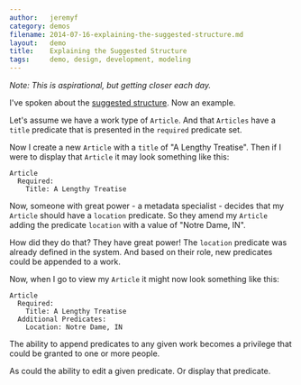 ```yaml
---
author:   jeremyf
category: demos
filename: 2014-07-16-explaining-the-suggested-structure.md
layout:   demo
title:    Explaining the Suggested Structure
tags:     demo, design, development, modeling
---
```


*Note: This is aspirational, but getting closer each day.*

I've spoken about the [suggested structure](../work-type-and-predicate-definition).
Now an example.

Let's assume we have a work type of `Article`.
And that `Articles` have a `title` predicate that is presented in the `required` predicate set.

Now I create a new `Article` with a `title` of "A Lengthy Treatise".
Then if I were to display that  `Article` it may look something like this:

```
Article
  Required:
    Title: A Lengthy Treatise
```

Now, someone with great power - a metadata specialist - decides that my `Article` should have a `location` predicate. So they amend my `Article` adding the predicate `location` with a value of "Notre Dame, IN".

How did they do that? They have great power!
The `location` predicate was already defined in the system.
And based on their role, new predicates could be appended to a work.

Now, when I go to view my `Article` it might now look something like this:

```
Article
  Required:
    Title: A Lengthy Treatise
  Additional Predicates:
    Location: Notre Dame, IN
```

The ability to append predicates to any given work becomes a privilege that could be granted to one or more people.

As could the ability to edit a given predicate. Or display that predicate.